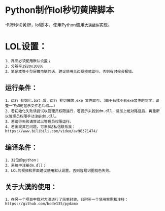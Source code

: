 # **Python制作lol秒切黄牌脚本**
卡牌秒切黄牌，lol脚本，使用Python调用[`大漠插件`](https://github.com/bode135/pydamo "跳转到pydamo项目")实现。
# LOL设置：
    1、界面必须使用默认设置；
    2、分辨率1920x1080。
    3、笔记本等小型屏幕电脑的话，建议使用无边框模式运行，否则有时候会报错。
## 运行条件：
    1、运行 初始化.bat 后，运行 秒切黄牌.exe 文件即可。（由于有找不到exe文件的同学，请查一下如何显示文件名后缀……）
    2、若初始化失败请尝试以管理员权限运行，若提示未找到dm.dll，请加上绝对路径后，再重新以管理员权限手动注册dm.dll。
    3、若运行失败请尝试以管理员权限运行。
    4、若出现其它问题，可来B站私信联系我：https://www.bilibili.com/video/av90371474/
## 编译条件：
    1、32位的python；
    2、系统中注册dm.dll；
    3、LOL的视频和界面建议使用默认设置，否则容易识图找色失败。
## 关于大漠的使用：
    1、在另一个项目中我对大漠进行了简单封装，且附带一个使用案例和注释：https://github.com/bode135/pydamo
